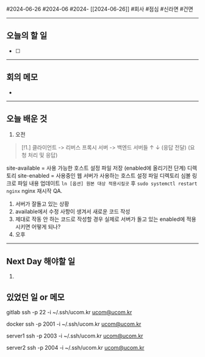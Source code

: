 #2024-06-26 #2024-06 #2024- [[2024-06-26]]
#회사 #점심 #신라면 #건면 

---
## 오늘의 할 일
- [ ] 
---
## 회의 메모
- 
---
## 오늘 배운 것
1. 오전

> [!1.]
>     클라이언트 -> 리버스 프록시 서버 -> 백엔드 서버들
                    ↑                    ↓
              (응답 전달)        (요청 처리 및 응답)

site-available = 사용 가능한 호스트 설정 파일 저장 (enabled에 올리기전 단계) 디렉토리
site-enabled = 사용중인 웹 서버가 사용하는 호스트 설정 파일 디렉토리
심볼 링크로 파일 내용 업데이트 `ln [옵션] 원본 대상 적용시킬곳`  후
`sudo systemctl restart nginx` nginx 재시작
QA.
1. 서버가 잘돌고 있는 상황 
2. available에서 수정 사항이 생겨서 새로운 코드 작성
3. 제대로 작동 안 하는 코드로 작성할 경우 실제로 서버가 돌고 있는 enabled에 적용시키면 어떻게 되나?
4. 오후

---
## Next Day 해야할 일
1. 


## 있었던 일 or 메모

gitlab
ssh -p 22 -i ~/.ssh/ucom.kr [ucom@ucom.kr](mailto:ucom@ucom.kr "mailto:ucom@ucom.kr")

docker
ssh -p 2001 -i ~/.ssh/ucom.kr [ucom@ucom.kr](mailto:ucom@ucom.kr "mailto:ucom@ucom.kr")

server1
ssh -p 2003 -i ~/.ssh/ucom.kr [ucom@ucom.kr](mailto:ucom@ucom.kr "mailto:ucom@ucom.kr")

server2
ssh -p 2004 -i ~/.ssh/ucom.kr ucom@ucom.kr